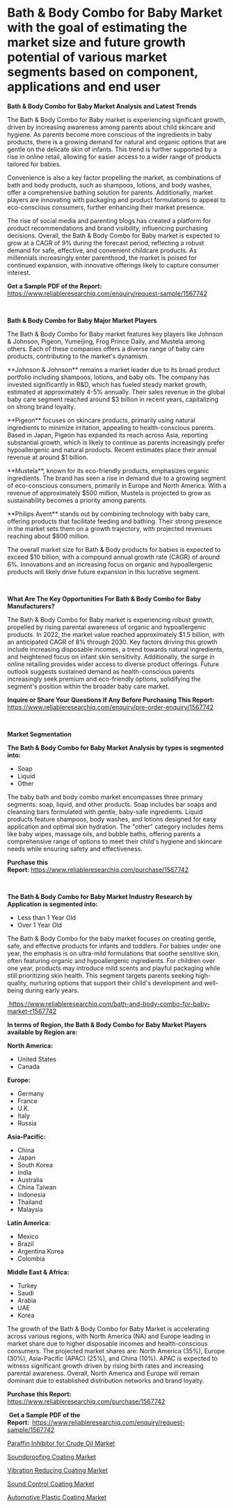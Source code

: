 <p><h1>Bath & Body Combo for Baby Market with the goal of estimating the market size and future growth potential of various market segments based on component, applications and end user</h1></p><p><strong>Bath & Body Combo for Baby Market Analysis and Latest Trends</strong></p>
<p><p>The Bath & Body Combo for Baby market is experiencing significant growth, driven by increasing awareness among parents about child skincare and hygiene. As parents become more conscious of the ingredients in baby products, there is a growing demand for natural and organic options that are gentle on the delicate skin of infants. This trend is further supported by a rise in online retail, allowing for easier access to a wider range of products tailored for babies.</p><p>Convenience is also a key factor propelling the market, as combinations of bath and body products, such as shampoos, lotions, and body washes, offer a comprehensive bathing solution for parents. Additionally, market players are innovating with packaging and product formulations to appeal to eco-conscious consumers, further enhancing their market presence.</p><p>The rise of social media and parenting blogs has created a platform for product recommendations and brand visibility, influencing purchasing decisions. Overall, the Bath & Body Combo for Baby market is expected to grow at a CAGR of 9% during the forecast period, reflecting a robust demand for safe, effective, and convenient childcare products. As millennials increasingly enter parenthood, the market is poised for continued expansion, with innovative offerings likely to capture consumer interest.</p></p>
<p><strong>Get a Sample PDF of the Report:&nbsp;</strong> <a href="https://www.reliableresearchiq.com/enquiry/request-sample/1567742?utm_campaign=1102&utm_medium=2&utm_source=Github&utm_content=ia&utm_term=23032025&utm_id=bath-body-combo-for-baby">https://www.reliableresearchiq.com/enquiry/request-sample/1567742</a></p>
<p>&nbsp;</p>
<p><strong>Bath & Body Combo for Baby Major Market Players</strong></p>
<p><p>The Bath & Body Combo for Baby market features key players like Johnson & Johnson, Pigeon, Yumeijing, Frog Prince Daily, and Mustela among others. Each of these companies offers a diverse range of baby care products, contributing to the market's dynamism.</p><p>**Johnson & Johnson** remains a market leader due to its broad product portfolio including shampoos, lotions, and baby oils. The company has invested significantly in R&D, which has fueled steady market growth, estimated at approximately 4-5% annually. Their sales revenue in the global baby care segment reached around $3 billion in recent years, capitalizing on strong brand loyalty.</p><p>**Pigeon** focuses on skincare products, primarily using natural ingredients to minimize irritation, appealing to health-conscious parents. Based in Japan, Pigeon has expanded its reach across Asia, reporting substantial growth, which is likely to continue as parents increasingly prefer hypoallergenic and natural products. Recent estimates place their annual revenue at around $1 billion.</p><p>**Mustela**, known for its eco-friendly products, emphasizes organic ingredients. The brand has seen a rise in demand due to a growing segment of eco-conscious consumers, primarily in Europe and North America. With a revenue of approximately $500 million, Mustela is projected to grow as sustainability becomes a priority among parents.</p><p>**Philips Avent** stands out by combining technology with baby care, offering products that facilitate feeding and bathing. Their strong presence in the market sets them on a growth trajectory, with projected revenues reaching about $800 million.</p><p>The overall market size for Bath & Body products for babies is expected to exceed $10 billion, with a compound annual growth rate (CAGR) of around 6%. Innovations and an increasing focus on organic and hypoallergenic products will likely drive future expansion in this lucrative segment.</p></p>
<p>&nbsp;</p>
<p><strong>What Are The Key Opportunities For Bath & Body Combo for Baby Manufacturers?</strong></p>
<p><p>The Bath & Body Combo for Baby market is experiencing robust growth, propelled by rising parental awareness of organic and hypoallergenic products. In 2022, the market value reached approximately $1.5 billion, with an anticipated CAGR of 8% through 2030. Key factors driving this growth include increasing disposable incomes, a trend towards natural ingredients, and heightened focus on infant skin sensitivity. Additionally, the surge in online retailing provides wider access to diverse product offerings. Future outlook suggests sustained demand as health-conscious parents increasingly seek premium and eco-friendly options, solidifying the segment's position within the broader baby care market.</p></p>
<p><strong>Inquire or Share Your Questions If Any Before Purchasing This Report:</strong> <a href="https://www.reliableresearchiq.com/enquiry/pre-order-enquiry/1567742?utm_campaign=1102&utm_medium=2&utm_source=Github&utm_content=ia&utm_term=23032025&utm_id=bath-body-combo-for-baby">https://www.reliableresearchiq.com/enquiry/pre-order-enquiry/1567742</a></p>
<p>&nbsp;</p>
<p><strong>Market Segmentation</strong></p>
<p><strong>The Bath & Body Combo for Baby Market Analysis by types is segmented into:</strong></p>
<p><ul><li>Soap</li><li>Liquid</li><li>Other</li></ul></p>
<p><p>The baby bath and body combo market encompasses three primary segments: soap, liquid, and other products. Soap includes bar soaps and cleansing bars formulated with gentle, baby-safe ingredients. Liquid products feature shampoos, body washes, and lotions designed for easy application and optimal skin hydration. The "other" category includes items like baby wipes, massage oils, and bubble baths, offering parents a comprehensive range of options to meet their child's hygiene and skincare needs while ensuring safety and effectiveness.</p></p>
<p><strong>Purchase this Report:&nbsp;</strong><a href="https://www.reliableresearchiq.com/purchase/1567742?utm_campaign=1102&utm_medium=2&utm_source=Github&utm_content=ia&utm_term=23032025&utm_id=bath-body-combo-for-baby">https://www.reliableresearchiq.com/purchase/1567742</a></p>
<p>&nbsp;</p>
<p><strong>The Bath & Body Combo for Baby Market Industry Research by Application is segmented into:</strong></p>
<p><ul><li>Less than 1 Year Old</li><li>Over 1 Year Old</li></ul></p>
<p><p>The Bath & Body Combo for the baby market focuses on creating gentle, safe, and effective products for infants and toddlers. For babies under one year, the emphasis is on ultra-mild formulations that soothe sensitive skin, often featuring organic and hypoallergenic ingredients. For children over one year, products may introduce mild scents and playful packaging while still prioritizing skin health. This segment targets parents seeking high-quality, nurturing options that support their child's development and well-being during early years.</p></p>
<p><a href="https://www.reliableresearchiq.com/bath-and-body-combo-for-baby-market-r1567742?utm_campaign=1102&utm_medium=2&utm_source=Github&utm_content=ia&utm_term=23032025&utm_id=bath-body-combo-for-baby">&nbsp;https://www.reliableresearchiq.com/bath-and-body-combo-for-baby-market-r1567742</a></p>
<p><strong>In terms of Region, the Bath & Body Combo for Baby Market Players available by Region are:</strong></p>
<p>
    <p> <strong> North America: </strong>
        <ul>
            <li>United States</li>
            <li>Canada</li>
        </ul>
        </p> 
    <p> <strong> Europe: </strong>
        <ul>
            <li>Germany</li>
            <li>France</li>
            <li>U.K.</li>
            <li>Italy</li>
            <li>Russia</li>
        </ul>
        </p> 
    <p> <strong> Asia-Pacific: </strong>
        <ul>
            <li>China</li>
            <li>Japan</li>
            <li>South Korea</li>
            <li>India</li>
            <li>Australia</li>
            <li>China Taiwan</li>
            <li>Indonesia</li>
            <li>Thailand</li>
            <li>Malaysia</li>
        </ul>
        </p> 
    <p> <strong> Latin America: </strong>
        <ul>
            <li>Mexico</li>
            <li>Brazil</li>
            <li>Argentina Korea</li>
            <li>Colombia</li>
        </ul>
        </p> 
    <p> <strong> Middle East & Africa: </strong>
        <ul>
            <li>Turkey</li>
            <li>Saudi</li>
            <li>Arabia</li>
            <li>UAE</li>
            <li>Korea</li>
        </ul>
    </p>
    </p>
<p><p>The growth of the Bath & Body Combo for Baby Market is accelerating across various regions, with North America (NA) and Europe leading in market share due to higher disposable incomes and health-conscious consumers. The projected market shares are: North America (35%), Europe (30%), Asia-Pacific (APAC) (25%), and China (10%). APAC is expected to witness significant growth driven by rising birth rates and increasing parental awareness. Overall, North America and Europe will remain dominant due to established distribution networks and brand loyalty.</p></p>
<p><strong>Purchase this Report: </strong><a href="https://www.reliableresearchiq.com/purchase/1567742?utm_campaign=1102&utm_medium=2&utm_source=Github&utm_content=ia&utm_term=23032025&utm_id=bath-body-combo-for-baby">https://www.reliableresearchiq.com/purchase/1567742</a></p>
<p>&nbsp;<strong>Get a Sample PDF of the Report:&nbsp;&nbsp;</strong><a href="https://www.reliableresearchiq.com/enquiry/request-sample/1567742?utm_campaign=1102&utm_medium=2&utm_source=Github&utm_content=ia&utm_term=23032025&utm_id=bath-body-combo-for-baby">https://www.reliableresearchiq.com/enquiry/request-sample/1567742</a></p>
<p><strong></strong></p>
<p><p><a href="https://github.com/sacmatidora/Market-Research-Report-List-1/blob/main/paraffin-inhibitor-for-crude-oil-market.md?utm_campaign=1102&utm_medium=2&utm_source=Github&utm_content=ia&utm_term=23032025&utm_id=bath-body-combo-for-baby">Paraffin Inhibitor for Crude Oil Market</a></p><p><a href="https://github.com/shiahbuyerin/Market-Research-Report-List-1/blob/main/soundproofing-coating-market.md?utm_campaign=1102&utm_medium=2&utm_source=Github&utm_content=ia&utm_term=23032025&utm_id=bath-body-combo-for-baby">Soundproofing Coating Market</a></p><p><a href="https://github.com/yaldotiedegq/Market-Research-Report-List-1/blob/main/vibration-reducing-coating-market.md?utm_campaign=1102&utm_medium=2&utm_source=Github&utm_content=ia&utm_term=23032025&utm_id=bath-body-combo-for-baby">Vibration Reducing Coating Market</a></p><p><a href="https://github.com/fahieraudau9/Market-Research-Report-List-1/blob/main/sound-control-coating-market.md?utm_campaign=1102&utm_medium=2&utm_source=Github&utm_content=ia&utm_term=23032025&utm_id=bath-body-combo-for-baby">Sound Control Coating Market</a></p><p><a href="https://github.com/zalubakoraka/Market-Research-Report-List-1/blob/main/automotive-plastic-coating-market.md?utm_campaign=1102&utm_medium=2&utm_source=Github&utm_content=ia&utm_term=23032025&utm_id=bath-body-combo-for-baby">Automotive Plastic Coating Market</a></p></p>
